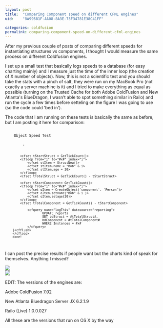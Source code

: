 ```yaml
---
layout: post
title:  "Comparing Component speed on different CFML engines"
uid:	"8A99581F-AA08-8A3E-73F34781E38C41FF"

categories: coldfusion
permalink: comparing-component-speed-on-different-cfml-engines
---
```

After my previous couple of posts of comparing different speeds for instantiating structures vs components, I thought I would measure the same process on different Coldfusion engines.

I set up a small test that basically logs speeds to a database (for easy charting mainly) and I measure just the time of the inner loop (the creation of X number of objects). Now, this is not a scientific test and you should take the stats with a pinch of salt, they were run on my MacBook Pro (not exactly a server machine is it) and I tried to make everything as equal as possible (turning on the Trusted Cache for both Adobe ColdFusion and New Atlanta's BlueDragon, I wasn't able to spot something similar in Railo) and run the cycle a few times before setteling on the figure I was going to use (so the code could 'bed in').

The code that I am running on these tests is basically the same as before, but I am posting it here for comparison:

<code>
	Object Speed Test<cfflush>
		<cfloop from="0" to="2000" index="x" step="50">
		.<cfflush>

			<cfset tStartStruct = GetTickCount()>
			<cfloop from="1" to="#x#" index="i">
				<cfset stItem = StructNew()>
				<cfset stItem.name = "Bob" & i>
				<cfset stItem.age = 20>
			</cfloop>
			<cfset tTotalStruct = GetTickCount() - tStartStruct>

			<cfset tStartComponent= GetTickCount()>		
			<cfloop from="1" to="#x#" index="i">
				<cfset oItem = CreateObject('component', 'Person')>
				<cfset oItem.setname("Bob" & i )>
				<cfset oItem.setage(20)>
			</cfloop>
			<cfset tTotalComponent = GetTickCount() - tStartComponent>

				<cfquery name="logThis" datasource="reporting">
						UPDATE reports
						SET bdStruct = #tTotalStruct#,
						bdComponent = #tTotalComponent#			
						WHERE Instances = #x#
				</cfquery>
		|<cfflush>
		</cfloop>
		done!
	
</code>

I can post the precise results if people want but the charts kind of speak for themselves. Anything I missed?

<img src="/speedtest/comp_struct.png">
<br/>
<img src="/speedtest/comp_component.png">

EDIT: The versions of the engines are:

Adobe ColdFusion 7.02

New Atlanta Bluedragon Server JX 6.2.1.9

Railo (Live) 1.0.0.027

All these are the versions that run on OS X by the way